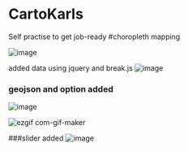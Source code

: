 # CartoKarls
Self practise to get job-ready
#choropleth mapping

![image](https://user-images.githubusercontent.com/38970123/194777578-902d0cc8-8be3-4642-bb88-d7ac3b0bfda0.png)

added data using jquery and break.js
![image](https://user-images.githubusercontent.com/38970123/194874461-ae904cab-22ae-4497-ba6f-adad30189d53.png)

### geojson and option added
![image](https://user-images.githubusercontent.com/38970123/195117709-367f71c8-7a42-472a-a190-c9e45ec20273.png)

![ezgif com-gif-maker](https://user-images.githubusercontent.com/38970123/195175671-cbcb84ee-89da-4eb2-a601-22d6cae378de.gif)

###slider added
![image](https://user-images.githubusercontent.com/38970123/195421965-71c8a64a-7b95-4abd-8fd0-3af08caa9358.png)

